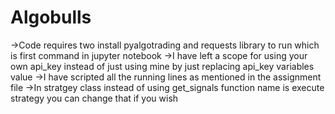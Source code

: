 # Algobulls

->Code requires two install pyalgotrading and requests library to run which is first command in jupyter notebook
->I have left a scope for using your own api_key instead of just using mine by just replacing api_key variables value
->I have scripted all the running lines as mentioned in the assignment file
->In stratgey class instead of using get_signals function name is execute strategy you can change that if you wish
